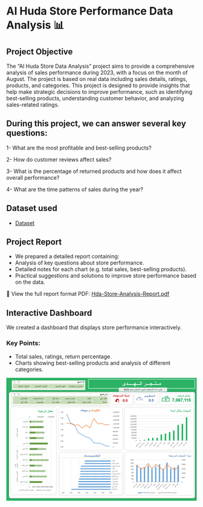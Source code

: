 # Al Huda Store Performance Data Analysis   📊

## Project Objective
The “Al Huda Store Data Analysis” project aims to provide a comprehensive analysis of sales performance during 2023, with a focus on the month of August. The project is based on real data including sales details, ratings, products, and categories. This project is designed to provide insights that help make strategic decisions to improve performance, such as identifying best-selling products, understanding customer behavior, and analyzing sales-related ratings.


## During this project, we can answer several key questions:
1- What are the most profitable and best-selling products?

2- How do customer reviews affect sales?

3- What is the percentage of returned products and how does it affect overall performance?

4- What are the time patterns of sales during the year?


## Dataset used
- [Dataset](https://github.com/Abdulrahman-hussen/Data-analysis-of-Al-Huda-Store-performance/blob/main/(dataset)Al%20Huda.csv)

## Project Report
- We prepared a detailed report containing:
- Analysis of key questions about store performance.
- Detailed notes for each chart (e.g. total sales, best-selling products).
- Practical suggestions and solutions to improve store performance based on the data.
  
📄 View the full report format PDF:   [Hda-Store-Analysis-Report.pdf](https://github.com/Abdulrahman-hussen/Data-analysis-of-Al-Huda-Store-performance/blob/main/(%20%20Report%20%20)Al%20Huda%20Store%20Performance%20Data%20Analysis.pdf)  


## Interactive Dashboard
We created a dashboard that displays store performance interactively.
### Key Points:
- Total sales, ratings, return percentage.
- Charts showing best-selling products and analysis of different categories.

![Dashboard](Dashboard.png)


